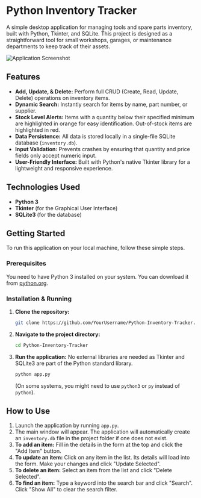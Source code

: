 # Python Inventory Tracker

A simple desktop application for managing tools and spare parts inventory, built with Python, Tkinter, and SQLite. This project is designed as a straightforward tool for small workshops, garages, or maintenance departments to keep track of their assets.

![Application Screenshot](screenshot.png)

## Features

-   **Add, Update, & Delete:** Perform full CRUD (Create, Read, Update, Delete) operations on inventory items.
-   **Dynamic Search:** Instantly search for items by name, part number, or supplier.
-   **Stock Level Alerts:** Items with a quantity below their specified minimum are highlighted in orange for easy identification. Out-of-stock items are highlighted in red.
-   **Data Persistence:** All data is stored locally in a single-file SQLite database (`inventory.db`).
-   **Input Validation:** Prevents crashes by ensuring that quantity and price fields only accept numeric input.
-   **User-Friendly Interface:** Built with Python's native Tkinter library for a lightweight and responsive experience.

## Technologies Used

-   **Python 3**
-   **Tkinter** (for the Graphical User Interface)
-   **SQLite3** (for the database)

## Getting Started

To run this application on your local machine, follow these simple steps.

### Prerequisites

You need to have Python 3 installed on your system. You can download it from [python.org](https://www.python.org/downloads/).

### Installation & Running

1.  **Clone the repository:**
    ```bash
    git clone https://github.com/YourUsername/Python-Inventory-Tracker.git
    ```

2.  **Navigate to the project directory:**
    ```bash
    cd Python-Inventory-Tracker
    ```

3.  **Run the application:**
    No external libraries are needed as Tkinter and SQLite3 are part of the Python standard library.
    ```bash
    python app.py
    ```
    (On some systems, you might need to use `python3` or `py` instead of `python`).

## How to Use

1.  Launch the application by running `app.py`.
2.  The main window will appear. The application will automatically create an `inventory.db` file in the project folder if one does not exist.
3.  **To add an item:** Fill in the details in the form at the top and click the "Add Item" button.
4.  **To update an item:** Click on any item in the list. Its details will load into the form. Make your changes and click "Update Selected".
5.  **To delete an item:** Select an item from the list and click "Delete Selected".
6.  **To find an item:** Type a keyword into the search bar and click "Search". Click "Show All" to clear the search filter.


